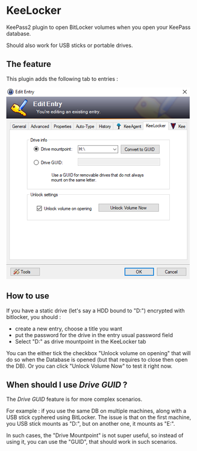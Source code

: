 # KeeLocker
KeePass2 plugin to open BitLocker volumes when you open your KeePass database.

Should also work for USB sticks or portable drives.

## The feature

This plugin adds the following tab to entries :

![Select Drive by MountPoint or GUID, and whether you want the drive to open automatically](https://github.com/Gugli/KeeLocker/raw/main/KeeLockerSettings.png)

## How to use

If you have a static drive (let's say a HDD bound to "D:") encrypted with bitlocker, you should :

  -  create a new entry, choose a title you want
  -  put the password for the drive in the entry usual password field
  -  Select "D:" as drive mountpoint in the KeeLocker tab

You can the either tick the checkbox "Unlock volume on opening" that will do so when the Database is opened (but that requires to close then open the DB). Or you can click "Unlock Volume Now" to test it right now.

## When should I use *Drive GUID* ?

The *Drive GUID* feature is for more complex scenarios.

For example : if you use the same DB on multiple machines, along with a USB stick cyphered using BitLocker. 
The issue is that on the first machine, you USB stick mounts as "D:", but on another one, it mounts as "E:". 

In such cases, the "Drive Mountpoint" is not super useful, so instead of using it, you can use the "GUID", that should work in such scenarios.
